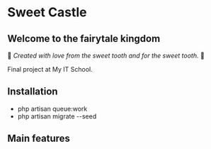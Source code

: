 # Sweet Castle
## Welcome to the fairytale kingdom

:candy: *Created with love from the sweet tooth and for the sweet tooth.* :candy:

Final project at My IT School.

## Installation

- php artisan queue:work
- php artisan migrate --seed

## Main features
